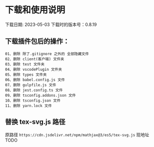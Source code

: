 
# 下载和使用说明

下载日期: 2023-05-03
下载时的版本号：0.8.19

## 下载插件包后的操作：
    01、删除 除了.gitignore 之外的 全部隐藏文件
    02、删除 client(客户端) 文件夹
    03、删除 test 文件夹
    04、删除 vscodePlugin 文件夹
    05、删除 types 文件夹
    06、删除 babel.config.js 文件
    07、删除 gulpfile.js 文件
    08、删除 jest.config.ts 文件
    09、删除 tsconfig.addons.json 文件
    10、删除 tsconfig.json 文件
    11、删除 yarn.lock 文件

## 替换 tex-svg.js 路径
原路径 `https://cdn.jsdelivr.net/npm/mathjax@3/es5/tex-svg.js`
现地址 TODO
